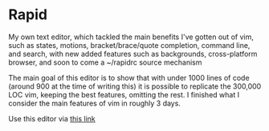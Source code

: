 # Rapid
My own text editor, which tackled the main benefits I've gotten out of vim, such as states, motions, bracket/brace/quote completion, command line, and search, with new added features such as backgrounds, cross-platform browser, and soon to come a ~/rapidrc source mechanism

The main goal of this editor is to show that with under 1000 lines of code (around 900 at the time of writing this) it is possible to replicate the 300,000 LOC vim, keeping the best features, omitting the rest. I finished what I consider the main features of vim in roughly 3 days.

Use this editor via [this link](https://lucasdepaola.com/Rapid)
